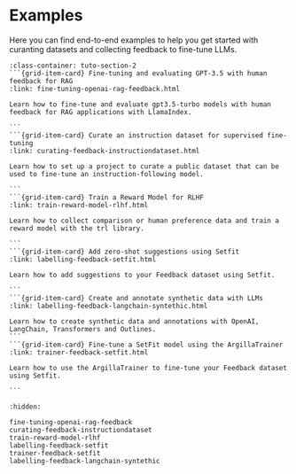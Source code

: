 # Examples

Here you can find end-to-end examples to help you get started with curanting datasets and collecting feedback to fine-tune LLMs.

````{grid}  1 1 3 3
:class-container: tuto-section-2
```{grid-item-card} Fine-tuning and evaluating GPT-3.5 with human feedback for RAG
:link: fine-tuning-openai-rag-feedback.html

Learn how to fine-tune and evaluate gpt3.5-turbo models with human feedback for RAG applications with LlamaIndex.

```
```{grid-item-card} Curate an instruction dataset for supervised fine-tuning
:link: curating-feedback-instructiondataset.html

Learn how to set up a project to curate a public dataset that can be used to fine-tune an instruction-following model.

```
```{grid-item-card} Train a Reward Model for RLHF
:link: train-reward-model-rlhf.html

Learn how to collect comparison or human preference data and train a reward model with the trl library.

```
```{grid-item-card} Add zero-shot suggestions using Setfit
:link: labelling-feedback-setfit.html

Learn how to add suggestions to your Feedback dataset using Setfit.

```
```{grid-item-card} Create and annotate synthetic data with LLMs
:link: labelling-feedback-langchain-syntethic.html

Learn how to create synthetic data and annotations with OpenAI, LangChain, Transformers and Outlines.
```
```{grid-item-card} Fine-tune a SetFit model using the ArgillaTrainer
:link: trainer-feedback-setfit.html

Learn how to use the ArgillaTrainer to fine-tune your Feedback dataset using Setfit.

```
````

```{toctree}
:hidden:

fine-tuning-openai-rag-feedback
curating-feedback-instructiondataset
train-reward-model-rlhf
labelling-feedback-setfit
trainer-feedback-setfit
labelling-feedback-langchain-syntethic
```